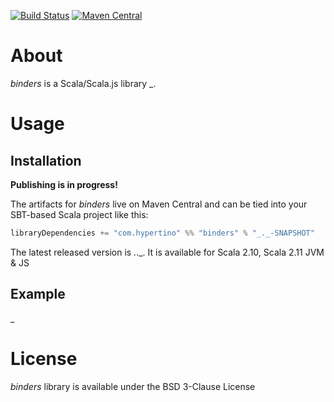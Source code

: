 [![Build Status](https://travis-ci.org/hypertino/binders.svg)](https://travis-ci.org/hypertino/binders)
[![Maven Central](https://maven-badges.herokuapp.com/maven-central/com.hypertino/binders_2.11/badge.svg)](https://maven-badges.herokuapp.com/maven-central/com.hypertino/binders_2.11)

# About

_binders_ is a Scala/Scala.js library _.

# Usage

## Installation

**Publishing is in progress!**

The artifacts for _binders_ live on Maven Central and can be tied into your SBT-based Scala project like this:

```sbt
libraryDependencies += "com.hypertino" %% "binders" % "_._-SNAPSHOT"
```

The latest released version is _._._. It is available for Scala 2.10, Scala 2.11 JVM & JS

## Example

_

# License

_binders_ library is available under the BSD 3-Clause License


